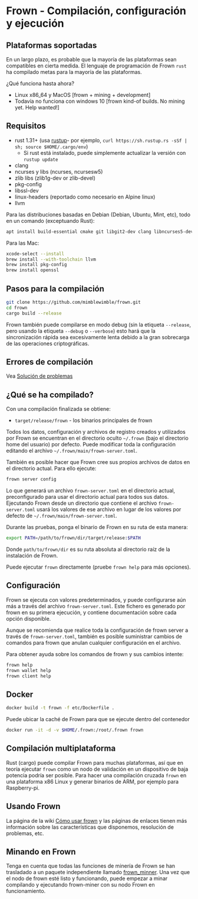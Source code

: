 # Frown - Compilación, configuración y ejecución

## Plataformas soportadas

En un largo plazo, es probable que la mayoría de las plataformas sean compatibles en cierta medida.
El lenguaje de programación de Frown `rust` ha compilado metas para la mayoría de las plataformas.

¿Qué funciona hasta ahora?

* Linux x86\_64 y MacOS [frown + mining + development]
* Todavía no funciona con windows 10 [frown kind-of builds. No mining yet. Help wanted!]

## Requisitos

* rust 1.31+ (usa [rustup]((https://www.rustup.rs/))- por ejemplo, `curl https://sh.rustup.rs -sSf | sh; source $HOME/.cargo/env`)
  * Si rust está instalado, puede simplemente actualizar la versión con  `rustup update`
* clang
* ncurses y libs (ncurses, ncursesw5)
* zlib libs (zlib1g-dev or zlib-devel)
* pkg-config
* libssl-dev
* linux-headers (reportado como necesario en Alpine linux)
* llvm

Para las distribuciones basadas en Debian (Debian, Ubuntu, Mint, etc), todo en un comando (exceptuando Rust):

```sh
apt install build-essential cmake git libgit2-dev clang libncurses5-dev libncursesw5-dev zlib1g-dev pkg-config libssl-dev llvm
```

Para las Mac:

```sh
xcode-select --install
brew install --with-toolchain llvm
brew install pkg-config
brew install openssl
```

## Pasos para la compilación

```sh
git clone https://github.com/mimblewimble/frown.git
cd frown
cargo build --release
```

Frown también puede compilarse en modo debug (sin la etiqueta `--release`, pero usando la etiqueta `--debug` o `--verbose`) esto hará que la sincronización rápida sea excesivamente lenta debido a la gran sobrecarga de las operaciones criptográficas.

## Errores de compilación

Vea [Solución de problemas](https://github.com/mimblewimble/docs/wiki/Troubleshooting)

## ¿Qué se ha compilado?

Con una compilación finalizada se obtiene:

* `target/release/frown` - los binarios principales de frown

Todos los datos, configuración y archivos de registro creados y utilizados por Frown se encuentran en el directorio oculto `~/.frown` (bajo el directorio home del usuario) por defecto. Puede modificar toda la configuración editando el archivo `~/.frown/main/frown-server.toml`.

También es posible hacer que Frown cree sus propios archivos de datos en el directorio actual. Para ello ejecute:

```sh
frown server config
```

Lo que generará un archivo `frown-server.toml` en el directorio actual, preconfigurado para usar el directorio actual para todos sus datos. Ejecutando Frown desde un directorio que contiene el archivo `frown-server.toml` usará los valores de ese archivo en lugar de los valores por defecto de `~/.frown/main/frown-server.toml`.

Durante las pruebas, ponga el binario de Frown en su ruta de esta manera:

```sh
export PATH=/path/to/frown/dir/target/release:$PATH
```

Donde `path/to/frown/dir` es su ruta absoluta al directorio raíz de la instalación de Frown.

Puede ejecutar `frown` directamente (pruebe `frown help` para más opciones).

## Configuración

Frown se ejecuta con valores predeterminados, y puede configurarse aún más a través del archivo `frown-server.toml`. Este fichero es generado por frown en su primera ejecución, y contiene documentación sobre cada opción disponible.

Aunque se recomienda que realice toda la configuración de frown server a través de `frown-server.toml`, también es posible suministrar cambios de comandos para frown que anulan cualquier configuración en el archivo.

Para obtener ayuda sobre los comandos de frown y sus cambios intente:

```sh
frown help
frown wallet help
frown client help
```

## Docker

```sh
docker build -t frown -f etc/Dockerfile .
```

Puede ubicar la caché de Frown para que se ejecute dentro del contenedor

```sh
docker run -it -d -v $HOME/.frown:/root/.frown frown
```
## Compilación multiplataforma

Rust (cargo) puede compilar Frown para muchas plataformas, así que en teoría ejecutar `frown` como un nodo de validación en un dispositivo de baja potencia podría ser posible. Para hacer una compilación cruzada `frown` en una plataforma x86 Linux y generar binarios de ARM, por ejemplo para Raspberry-pi.

## Usando Frown

La página de la wiki [Cómo usar frown](https://github.com/mimblewimble/docs/wiki/How-to-use-frown) y las páginas de enlaces tienen más información sobre las características que disponemos, resolución de problemas, etc.

## Minando en Frown

Tenga en cuenta que todas las funciones de minería de Frown se han trasladado a un paquete independiente llamado [frown_minner](https://github.com/mimblewimble/frown-miner). Una vez que el nodo de frown esté listo y funcionando, puede empezar a minar compilando y ejecutando frown-miner con su nodo Frown en funcionamiento.
